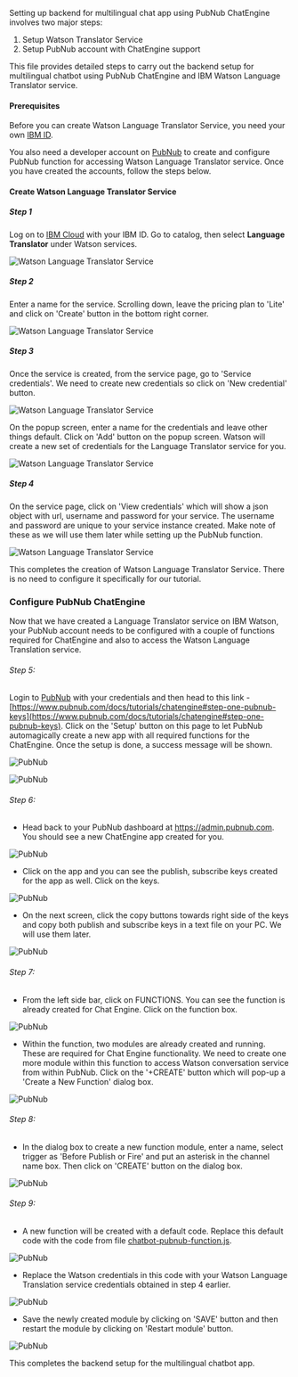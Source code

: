 
Setting up backend for multilingual chat app using PubNub ChatEngine involves two major steps:

1. Setup Watson Translator Service
2. Setup PubNub account with ChatEngine support

This file provides detailed steps to carry out the backend setup for multilingual chatbot using PubNub ChatEngine and IBM Watson Language Translator service.

#### Prerequisites

Before you can create Watson Language Translator Service, you need your own [IBM ID](https://console.bluemix.net/).  

You also need a developer account on [PubNub](https://admin.pubnub.com) to  create and configure PubNub function for accessing Watson Language Translator service. Once you have created the accounts, follow the steps below.

#### Create Watson Language Translator Service

##### Step 1

Log on to [IBM Cloud](https://console.bluemix.net/) with your IBM ID. Go to catalog, then select **Language Translator** under Watson services.

![Watson Language Translator Service](screenshots/lts_1.png)


##### Step 2

Enter a name for the service. Scrolling down, leave the pricing plan to 'Lite' and click on 'Create' button in the bottom right corner.

![Watson Language Translator Service](screenshots/lts_2.png)


##### Step 3

Once the service is created, from the service page, go to 'Service credentials'. We need to create new credentials so click on 'New credential' button.

![Watson Language Translator Service](screenshots/lts_3.png)


On the popup screen, enter a name for the credentials and leave other things default. Click on 'Add' button on the popup screen. Watson will create a new set of credentials for the Language Translator service for you.

![Watson Language Translator Service](screenshots/lts_4.png)

##### Step 4

On the service page, click on 'View credentials' which will show a json object with url, username and password for your service.
The username and password are unique to your service instance created. Make note of these as we will use them later while setting up the PubNub function.


![Watson Language Translator Service](screenshots/lts_5.png)


This completes the creation of Watson Language Translator Service. There is no need to configure it specifically for our tutorial.




### Configure PubNub ChatEngine

Now that we have created a Language Translator service on IBM Watson, your PubNub account needs to be configured with a couple of functions required for ChatEngine and also to access the Watson Language Translation service.

###### Step 5:

Login to [PubNub](https://admin.pubnub.com) with your credentials and then head to this link -[https://www.pubnub.com/docs/tutorials/chatengine#step-one-pubnub-keys](https://www.pubnub.com/docs/tutorials/chatengine#step-one-pubnub-keys). Click on the 'Setup' button on this page to let PubNub automagically create a new app with all required functions for the ChatEngine. Once the setup is done, a success message will be shown.

![PubNub](screenshots/pubnub-1.png)

![PubNub](screenshots/pubnub-2.png)


###### Step 6:

* Head back to your PubNub dashboard at https://admin.pubnub.com. You should see a new ChatEngine app created for you.

![PubNub](screenshots/pubnub-3.png)


* Click on the app and you can see the publish, subscribe keys created for the app as well. Click on the keys.

![PubNub](screenshots/pubnub-4.png)

* On the next screen, click the copy buttons towards right side of the keys and copy both publish and subscribe keys in a text file on your PC. We will use them later.

![PubNub](screenshots/pubnub-5.png)


###### Step 7:

* From the left side bar, click on FUNCTIONS. You can see the function is already created for Chat Engine. Click on the function box.

![PubNub](screenshots/pubnub-6.png)

* Within the function, two modules are already created and running. These are required for Chat Engine functionality. We need to create one more module within this function to access Watson conversation service from within PubNub. Click on the '+CREATE' button which will pop-up a 'Create a New Function' dialog box.

![PubNub](screenshots/pubnub-7.png)


###### Step 8:

* In the dialog box to create a new function module, enter a name, select trigger as 'Before Publish or Fire' and put an asterisk in the channel name box. Then click on 'CREATE' button on the dialog box.

![PubNub](screenshots/pubnub-8.png)


###### Step 9:

* A new function will be created with a default code. Replace this default code with the code from file [chatbot-pubnub-function.js](watson-lt-function/watson-lt-function.js).

![PubNub](screenshots/pubnub-9.png)


* Replace the Watson credentials in this code with your Watson Language Translation service credentials obtained in step 4 earlier.

![PubNub](screenshots/pubnub-a.png)


* Save the newly created module by clicking on 'SAVE' button and then restart the module by clicking on 'Restart module' button.

![PubNub](screenshots/pubnub-c.png)

This completes the backend setup for the multilingual chatbot app.
